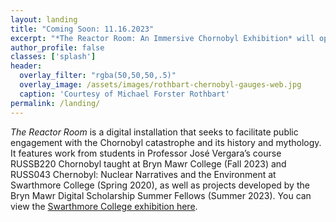 ```yaml
---
layout: landing
title: "Coming Soon: 11.16.2023"
excerpt: "*The Reactor Room: An Immersive Chornobyl Exhibition* will open in November 2023 in Park Science Center at Bryn Mawr College. Join us for the [opening reception on November 16](https://brynmawr.libcal.com/event/11376818)! Until then, this site is under construction."
author_profile: false
classes: ['splash']
header:
  overlay_filter: "rgba(50,50,50,.5)"
  overlay_image: /assets/images/rothbart-chernobyl-gauges-web.jpg
  caption: 'Courtesy of Michael Forster Rothbart'
permalink: /landing/
---
```


*The Reactor Room* is a digital installation that seeks to facilitate public engagement with the Chornobyl catastrophe and its history and mythology. It features work from students in Professor José Vergara’s course RUSSB220 Chornobyl taught at Bryn Mawr College (Fall 2023) and RUSS043 Chernobyl: Nuclear Narratives and the Environment at Swarthmore College (Spring 2020), as well as projects developed by the Bryn Mawr Digital Scholarship Summer Fellows (Summer 2023). You can view the [Swarthmore College exhibition here](https://ds-pages.swarthmore.edu/reactor-room/).

